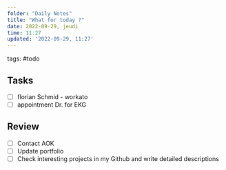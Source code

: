```yaml
---
folder: "Daily Notes"
title: "What for today ?"
date: 2022-09-29, jeudi
time: 11:27
updated: '2022-09-29, 11:27'
---
```


tags: #todo 

## Tasks
- [ ] florian Schmid - workato
- [ ] appointment Dr. for EKG

## Review
- [ ] Contact AOK 
- [ ] Update portfolio
- [ ] Check interesting projects in my Github and write detailed descriptions
